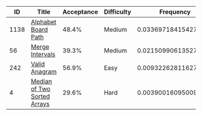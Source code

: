 |ID|Title|Acceptance|Difficulty|Frequency|
|----|-----|----|---|---|
|1138|[Alphabet Board Path]( https://leetcode.com/problems/alphabet-board-path)|48.4%|Medium|0.033697184154274|
|56|[Merge Intervals]( https://leetcode.com/problems/merge-intervals)|39.3%|Medium|0.02150990613527447|
|242|[Valid Anagram]( https://leetcode.com/problems/valid-anagram)|56.9%|Easy|0.009322628116274939|
|4|[Median of Two Sorted Arrays]( https://leetcode.com/problems/median-of-two-sorted-arrays)|29.6%|Hard|0.003900160950094767|
